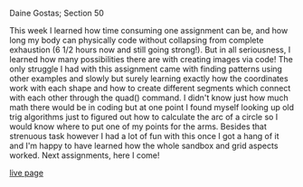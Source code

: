 Daine Gostas; Section 50

This week I learned how time consuming one assignment can be, and how long my body can physically code without collapsing from complete exhaustion (6 1/2 hours now and still going strong!). But in all seriousness, I learned how many possibilities there are with creating images via code! The only struggle I had with this assignment came with finding patterns using other examples and slowly but surely learning exactly how the coordinates work with each shape and how to create different segments which connect with each other through the quad() command. I didn't know just how much math there would be in coding but at one point I found myself looking up old trig algorithms just to figured out how to calculate the arc of a circle so I would know where to put one of my points for the arms. Besides that strenuous task however I had a lot of fun with this once I got a hang of it and I'm happy to have learned how the whole sandbox and grid aspects worked. Next assignments, here I come!

[live page](https://daine-gostas.github.io/120-work/HW-4/)
